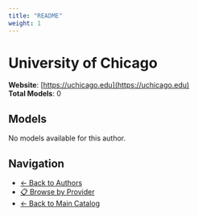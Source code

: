 ```yaml
---
title: "README"
weight: 1
---
```

# University of Chicago

**Website**: [https://uchicago.edu](https://uchicago.edu)  
**Total Models**: 0

## Models

No models available for this author.

## Navigation

- [← Back to Authors](../README.md)
- [📋 Browse by Provider](../../providers/README.md)
- [← Back to Main Catalog](../../README.md)

